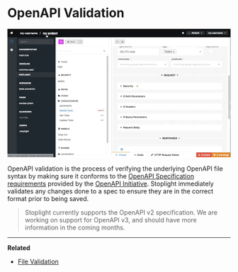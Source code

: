# OpenAPI Validation

![](../../assets/gifs/file-validation-oas-spec.gif)

OpenAPI validation is the process of verifying the underlying OpenAPI file syntax by making sure it conforms to the [OpenAPI Specification requirements](https://github.com/OAI/OpenAPI-Specification#the-openapi-specification) provided by the [OpenAPI Initiative](https://www.openapis.org/). Stoplight immediately validates any changes done to a spec to ensure they are in the correct format prior to being saved.

<!-- theme: info -->
> Stoplight currently supports the OpenAPI v2 specification. We are working on support for OpenAPI v3, and should have more information in the coming months.

***

**Related**

* [File Validation](../editor/file-validation.md)
